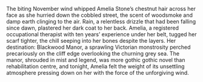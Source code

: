 The biting November wind whipped Amelia Stone’s chestnut hair across her face as she hurried down the cobbled street, the scent of woodsmoke and damp earth clinging to the air.  Rain, a relentless drizzle that had been falling since dawn, plastered her dark coat to her back.  Amelia, a registered occupational therapist with ten years’ experience under her belt, tugged her scarf tighter, the chill seeping into her bones despite the layers.  Her destination: Blackwood Manor, a sprawling Victorian monstrosity perched precariously on the cliff edge overlooking the churning grey sea.  The manor, shrouded in mist and legend, was more gothic gothic novel than rehabilitation centre, and tonight, Amelia felt the weight of its unsettling atmosphere pressing down on her with the force of the unforgiving wind.
